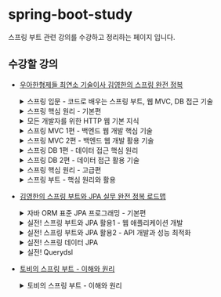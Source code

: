 # spring-boot-study
스프링 부트 관련 강의를 수강하고 정리하는 페이지 입니다.

## 수강할 강의
- [우아한형제들 최연소 기술이사 김영한의 스프링 완전 정복](https://www.inflearn.com/roadmaps/373)
  <details>
    <summary>스프링 입문 - 코드로 배우는 스프링 부트, 웹 MVC, DB 접근 기술</summary>
  
    ## 스프링 입문 - 코드로 배우는 스프링 부트, 웹 MVC, DB 접근 기술
    ### 섹션 0. 강의 소개
    __00-1 강의 소개

    __00-2 강의 자료
  
    ### 섹션 1. 프로젝트 환경설정
    __01-1 프로젝트 생성
    
    __01-2 라이브러리 살펴보기
    
    __01-3 View 환경설정
   
    __01-4 빌드하고 실행하기
        
    ### 섹션 2. 스프링 웹 개발 기초
    __02-1 정적 컨텐츠

    __02-2 MVC와 템플릿 엔진

    __02-3 API
          
    ### 섹션 3. 회원 관리 예제 - 백엔드 개발
    __03-1 비즈니스 요구사항 정리

    __03-2 회원 도메인과 리포지토리 만들기

    __03-3 회원 리포지토리 테스트 케이스 작성

    __03-4 회원 서비스 개발

    __03-5 회원 서비스 테스트
          
    ### 섹션 4. 스프링 빈과 의존관계
    __04-1 컴포넌트 스캔과 자동 의존관계 설정
  
    __04-2 자바 코드로 직접 스프링 빈 등록하기 
    ### 섹션 5. 회원 관리 예제 - 웹 MVC 개발
    __05-1 회원 웹 기능 - 홈 화면 추가
  
    __05-2 회원 웹 기능 - 등록
  
    __05-3 회원 웹 기능 - 조회      
    ### 섹션 6. 스프링 DB 접근 기술
    __06-1 H2 데이터베이스 설치

   __06-2 순수 JDBC

    __06-3 스프링 통합 테스트

    __06-4 스프링 JdbcTemplate

    __06-5 JPA

    __06-6 스프링 데이터 JPA
    ### 섹션 7. AOP
    __07-1 AOP가 필요한 상황

    __07-2 AOP 적용
    ### 섹션 8. 다음으로
  </details>
  <details>
    <summary>스프링 핵심 원리 - 기본편</summary>
    
    ## 스프링 핵심 원리 - 기본편
     
    ### 섹션 0. 강의 소개
    __00-1 강의 소개

    __00-2 강의 자료
      
    ### 섹션 1. 객체 지향 설계와 스프링
    __01-1 객체 지향 설계와 스프링 - PPT 자료 다운로드

    __01-2 이야기 - 자바 진영의 추운 겨울과 스프링의 탄생

    __01-3 스프링이란?

    __01-4 좋은 객체 지향 프로그래밍이란?

    __01-5 좋은 객체 지향 설계의 5가지 원칙(SOLID)

    __01-6 객체 지향 설계와 스프링
    
    ### 섹션 2. 스프링 핵심 원리 이해1 - 예제 만들기
    __02-1 프로젝트 생성

    __02-2 비즈니스 요구사항과 설계

    __02-3 회원 도메인 설계
    
    __02-4 회원 도메인 개발
    
    __02-5 회원 도메인 실행과 테스트
    
    __02-6 주문과 할인 도메인 설계
    
    __02-7 주문과 할인 도메인 개발
    
    __02-8 주문과 할인 도메인 실행과 테스트
    
    ### 섹션 3. 스프링 핵심 원리 이해2 - 객체 지향 원리 적용

    __03-1 새로운 할인 정책 개발
    
    __03-2 새로운 할인 정책 적용과 문제점
    
    __03-3 관심사의 분리
    
    __03-4 AppConfig 리팩터링
    
    __03-5 새로운 구조와 할인 정책 적용
    
    __03-6 전체 흐름 정리
  
    __03-7 좋은 객체 지향 설계의 5가지 원칙의 적용
   
    __03-8 IoC, DI, 그리고 컨테이너
  
    __03-9 스프링으로 전환하기
  
    ### 섹션 4. 스프링 컨테이너와 스프링 빈
    __04-1 스프링 컨테이너 생성
    
    __04-2 컨테이너에 등록된 모든 빈 조회
    
    __04-3 스프링 빈 조회 - 기본
    
    __04-4 스프링 빈 조회 - 동일한 타입이 둘 이상
    
    __04-5 스프링 빈 조회 - 상속 관계
    
    __04-6 BeanFactory와 ApplicationContext
    
    __04-7 다양한 설정 형식 지원 - 자바 코드, XML
    
    __04-8 스프링 빈 설정 메타 정보 - BeanDefinition
    
    ### 섹션 5. 싱글톤 컨테이너

    __05-1 웹 애플리케이션과 싱글톤
    
    __05-2 싱글톤 패턴
    
    __05-3 싱글톤 컨테이너
    
    __05-4 싱글톤 방식의 주의점
    
    __05-5 @Configuration과 싱글톤
    
    __05-6 @Configuration과 바이트코드 조작의 마법
    
    ### 섹션 6. 컴포넌트 스캔
    __06-1 컴포넌트 스캔과 의존관계 자동 주입 시작하기

    __06-2 탐색 위치와 기본 스캔 대상
    
    __06-3 필터
    
    __06-4 중복 등록과 충돌
    ### 섹션 7. 의존관계 자동 주입
    __07-1 다양한 의존관계 주입 방법

    __07-2 옵션 처리

    __07-3 생성자 주입을 선택해라!

    __07-4 롬복과 최신 트랜드

    __07-5 조회 빈이 2개 이상 - 문제

    __07-6 @Autowired 필드 명, @Qualifier, @Primary

    __07-7 애노테이션 직접 만들기

    __07-8 조회한 빈이 모두 필요할 때, List, Map

    __07-9 자동, 수동의 올바른 실무 운영 기준
    
    ### 섹션 8. 빈 생명주기 콜백
    __08-1 빈 생명주기 콜백 시작

    __08-2 인터페이스 InitializingBean, DisposableBean

    __08-3 빈 등록 초기화, 소멸 메서드

    __08-4 애노테이션 @PostConstruct, @PreDestroy
    
    ### 섹션 9. 빈 스코프
    __09-1 빈 스코프란?

    __09-2 프로토타입 스코프

    __09-3 프로토타입 스코프 - 싱글톤 빈과 함께 사용시 문제점

    __09-4 프로토타입 스코프 - 싱글톤 빈과 함께 사용시 Provider로 문제 해결

    __09-5 웹 스코프

    __09-6 request 스코프 예제 만들기

    __09-7 스코프와 Provider

    __09-8 스코프와 프록시
    
    ### 섹션 10. 다음으로
  </details>
  <details>
    <summary>모든 개발자를 위한 HTTP 웹 기본 지식</summary>
    
    ### 섹션 0. 소개
    __00-1 소개영상
  
    __00-1 수업자료

    __00-2 수업자료 - 섹션별로 나누어둔 버전
    
    ### 섹션 1. 인터넷 네트워크
    __01-1 인터넷 통신
  
    __01-2 IP(인터넷 프로토콜)
    
    __01-3 TCP, UDP
    
    __01-4 PORT
    
    __01-5 DNS

    ### 섹션 2. URI와 웹 브라우저 요청 흐름
    __02-1 URI

    __02-2 웹 브라우저 요청 흐름
    ### 섹션 3. HTTP 기본
    __03-1 모든 것이 HTTP

    __03-2 클라이언트 서버 구조

    __03-3 Stateful, Stateless

    __03-4 비 연결성(connectionless)

    __03-5 HTTP 메시지
    ### 섹션 4. HTTP 메서드
    __04-1 HTTP API를 만들어보자

    __04-2 HTTP 메서드 - GET, POST

    __04-3 HTTP 메서드 - PUT, PATCH, DELETE

    __04-4 HTTP 메서드의 속성
    ### 섹션 5. HTTP 메서드 활용
    __05-1 클라이언트에서 서버로 데이터 전송

    __05-2 HTTP API 설계 예시

    ### 섹션 6. HTTP 상태코드
    __06-1 HTTP 상태코드 소개
  
    __06-2 2xx - 성공

    __06-3 3xx - 리다이렉션1

    __06-4 3xx - 리다이렉션2

    __06-5 4xx - 클라이언트 오류, 5xx - 서버 오류

    ### 섹션 7. HTTP 헤더1 - 일반 헤더
    __07-1 HTTP 헤더 개요

    __07-2 표현

    __07-3 콘텐츠 협상

    __07-4 전송 방식

    __07-5 일반 정보

    __07-6 특별한 정보

    __07-7 인증

    __07-8 쿠키

    ### 섹션 8. HTTP 헤더2 - 캐시와 조건부 요청
    __08-1 캐시 기본 동작

    __08-2 검증 헤더와 조건부 요청1

    __08-3 검증 헤더와 조건부 요청2

    __08-4 캐시와 조건부 요청 헤더

    __08-5 프록시 캐시

    __08-6 캐시 무효화

    ### 섹션 9. 다음으로
  </details>
  <details>
    <summary>스프링 MVC 1편 - 백엔드 웹 개발 핵심 기술</summary>
    
    ## 스프링 MVC 1편 - 백엔드 웹 개발 핵심 기술
    ### 섹션 0. 소개
    __00-1 강의 소개

    __00-2 수업 자료

    __00-3 강의 소스 코드

    __00-4 웹 애플리케이션 이해 PPT

    ### 섹션 1. 웹 애플리케이션 이해
    __01-1 웹 서버, 웹 애플리케이션 서버
   
    __01-2 서블릿
    
    __01-3 동시 요청 - 멀티 쓰레드
    
    __01-4 HTML, HTTP API, CSR, SSR
    
    __01-5 자바 백엔드 웹 기술 역사

    ### 섹션 2. 서블릿
    __02-1 프로젝트 생성

    __02-2 Hello 서블릿

    __02-3 HttpServletRequest - 개요

    __02-4 HttpServletRequest - 기본 사용법

    __02-5 HTTP 요청 데이터 - 개요

    __02-6 HTTP 요청 데이터 - GET 쿼리 파라미터

    __02-7 HTTP 요청 데이터 - POST HTML Form

    __02-8 HTTP 요청 데이터 - API 메시지 바디 - 단순 텍스트

    __02-9 HTTP 요청 데이터 - API 메시지 바디 - JSON

    __02-10 HttpServletResponse - 기본 사용법

    __02-11 HTTP 응답 데이터 - 단순 텍스트, HTML

    __02-12 HTTP 응답 데이터 - API JSON

    __02-13 정리

    ### 섹션 3. 서블릿, JSP, MVC 패턴
    __03-1 회원 관리 웹 애플리케이션 요구사항

    __03-2 서블릿으로 회원 관리 웹 애플리케이션 만들기

    __03-3 JSP로 회원 관리 웹 애플리케이션 만들기

    __03-4 MVC 패턴 - 개요

    __03-5 MVC 패턴 - 적용

    __03-6 MVC 패턴 - 한계

    __03-7 정리

    ### 섹션 4. MVC 프레임워크 만들기
    __04-1 프론트 컨트롤러 패턴 소개

    __04-2 프론트 컨트롤러 도입 - v1

    __04-3 View 분리 - v2

    __04-4 Model 추가 - v3

    __04-5 단순하고 실용적인 컨트롤러 - v4

    __04-6 유연한 컨트롤러1 - v5

    __04-7 유연한 컨트롤러2 - v5

    __04-8 정리

    ### 섹션 5. 스프링 MVC - 구조 이해
    __05-1 스프링 MVC 전체 구조

    __05-2 핸들러 매핑과 핸들러 어댑터

    __05-3 뷰 리졸버

    __05-4 스프링 MVC - 시작하기

    __05-5 스프링 MVC - 컨트롤러 통합

    __05-6 스프링 MVC - 실용적인 방식

    __05-7 정리

    ### 섹션 6. 스프링 MVC - 기본 기능
    __06-1 프로젝트 생성

    __06-2 로깅 간단히 알아보기

    __06-3 요청 매핑

    __06-4 요청 매핑 - API 예시

    __06-5 HTTP 요청 - 기본, 헤더 조회

    __06-6 HTTP 요청 파라미터 - 쿼리 파라미터, HTML Form

    __06-7 HTTP 요청 파라미터 - @RequestParam

    __06-8 HTTP 요청 파라미터 - @ModelAttribute

    __06-9 HTTP 요청 메시지 - 단순 텍스트

    __06-10 HTTP 요청 메시지 - JSON

    __06-11 응답 - 정적 리소스, 뷰 템플릿

    __06-12 HTTP 응답 - HTTP API, 메시지 바디에 직접 입력

    __06-13 HTTP 메시지 컨버터

    __06-14 요청 매핑 헨들러 어뎁터 구조

    __06-15 정리
    ### 섹션 7. 스프링 MVC - 웹 페이지 만들기
    __07-1 프로젝트 생성

    __07-2 요구사항 분석

    __07-3 상품 도메인 개발

    __07-4 상품 서비스 HTML

    __07-5 상품 목록 - 타임리프

    __07-6 상품 상세

    __07-7 상품 등록 폼

    __07-8 상품 등록 처리 - @ModelAttribute

    __07-9 상품 수정

    __07-10 PRG Post/Redirect/Get

    __07-11 RedirectAttributes

    __07-12 정리

    ### 섹션 8. 다음으로
  </details>
  <details>
    <summary>스프링 MVC 2편 - 백엔드 웹 개발 활용 기술</summary>
    
    ## 스프링 MVC 2편 - 백엔드 웹 개발 활용 기술
    ### 섹션 0. 소개
    __00-1 강의 소개
  
    __00-2 수업 자료
  
    __00-3 강의 소스 코드
    ### 섹션 1. 타임리프 - 기본 기능
    __01-1 프로젝트 생성

    __01-2 타임리프 소개

    __01-3 텍스트 - text, utext
 
    __01-4 변수 - SpringEL

    __01-5 기본 객체들

    __01-6 유틸리티 객체와 날짜
  
    __01-7 URL 링크
  
    __01-8 리터럴
  
    __01-9 연산

    __01-10 속성 값 설정

    __01-11 반복

    __01-12 조건부 평가

    __01-13 주석

    __01-14 블록

    __01-15 자바스크립트 인라인

    __01-16 템플릿 조각

    __01-17 템플릿 레이아웃1

    __01-18 템플릿 레이아웃2

    __01-19 정리

    ### 섹션 2. 타임리프 - 스프링 통합과 폼
    __02-1 프로젝트 설정

    __02-2 타임리프 스프링 통합

    __02-3 입력 폼 처리

    __02-4 요구사항 추가

    __02-5 체크 박스 - 단일1

    __02-6 체크 박스 - 단일2

    __02-7 체크 박스 - 멀티

    __02-8 라디오 버튼

    __02-9 셀렉트 박스

    __02-10 정리

    ### 섹션 3. 메시지, 국제화
    __03-1 프로젝트 설정

    __03-2 메시지, 국제화 소개

    __03-3 스프링 메시지 소스 설정

    __03-4 스프링 메시지 소스 사용

    __03-5 웹 애플리케이션에 메시지 적용하기

    __03-6 웹 애플리케이션에 국제화 적용하기

    __03-7 정리

    ### 섹션 4. 검증1 - Validation
    __04-1 검증 요구사항

    __04-2 프로젝트 설정 V1

    __04-3 검증 직접 처리 - 소개

    __04-4 검증 직접 처리 - 개발

    __04-5 프로젝트 준비 V2

    __04-6 BindingResult1

    __04-7 BindingResult2

    __04-8 FieldError, ObjectError

    __04-9 오류 코드와 메시지 처리1

    __04-10 오류 코드와 메시지 처리2

    __04-11 오류 코드와 메시지 처리3

    __04-12 오류 코드와 메시지 처리4

    __04-13 오류 코드와 메시지 처리5

    __04-14 오류 코드와 메시지 처리6

    __04-15 Validator 분리1

    __04-16 Validator 분리2

    __04-17 정리

    ### 섹션 5. 검증2 - Bean Validation
    __05-1 검증 요구사항

    __05-2 프로젝트 설정 V1

    __05-3 검증 직접 처리 - 소개

    __05-4 검증 직접 처리 - 개발

    __05-5 프로젝트 준비 V2

    __05-6 BindingResult1

    __05-7 BindingResult2

    __05-8 FieldError, ObjectError

    __05-9 오류 코드와 메시지 처리1

    __05-10 오류 코드와 메시지 처리2

    __05-11 오류 코드와 메시지 처리3

    __05-12 오류 코드와 메시지 처리4

    __05-13 오류 코드와 메시지 처리5

    __05-14 오류 코드와 메시지 처리6

    __05-15 Validator 분리1

    __05-16 Validator 분리2

    __05-17 정리

    ### 섹션 6. 로그인 처리1 - 쿠키, 세션
    __06-1 로그인 요구사항

    __06-2 프로젝트 생성

    __06-3 홈 화면

    __06-4 회원 가입

    __06-5 로그인 기능

    __06-6 로그인 처리하기 - 쿠키 사용

    __06-7 쿠키와 보안 문제

    __06-8 로그인 처리하기 - 세션 동작 방식

    __06-9 로그인 처리하기 - 세션 직접 만들기

    __06-10 로그인 처리하기 - 직접 만든 세션 적용

    __06-11 로그인 처리하기 - 서블릿 HTTP 세션1

    __06-12 로그인 처리하기 - 서블릿 HTTP 세션2

    __06-13 세션 정보와 타임아웃 설정

    __06-14 정리

    ### 섹션 7. 로그인 처리2 - 필터, 인터셉터
    __07-1 서블릿 필터 - 소개

    __07-2 서블릿 필터 - 요청 로그

    __07-3 서블릿 필터 - 인증 체크

    __07-4 스프링 인터셉터 - 소개

    __07-5 스프링 인터셉터 - 요청 로그

    __07-6 스프링 인터셉터 - 인증 체크

    __07-7 ArgumentResolver 활용

    __07-8 정리

    ### 섹션 8. 예외 처리와 오류 페이지
    __08-1 프로젝트 생성

    __08-2 서블릿 예외 처리 - 시작

    __08-3 서블릿 예외 처리 - 오류 화면 제공

    __08-4 서블릿 예외 처리 - 오류 페이지 작동 원리

    __08-5 서블릿 예외 처리 - 필터

    __08-6 서블릿 예외 처리 - 인터셉터

    __08-7 스프링 부트 - 오류 페이지1

    __08-8 스프링 부트 - 오류 페이지2

    __08-9 정리
  
    ### 섹션 9. API 예외 처리
    __09-1 시작

    __09-2 스프링 부트 기본 오류 처리

    __09-3 HandlerExceptionResolver 시작

    __09-4 HandlerExceptionResolver 활용

    __09-5 스프링이 제공하는 ExceptionResolver1

    __09-6 스프링이 제공하는 ExceptionResolver2

    __09-7 @ExceptionHandler

    __09-8 @ControllerAdvice

    __09-9 정리

    ### 섹션 10. 스프링 타입 컨버터
    __10-1 프로젝트 생성

    __10-2 스프링 타입 컨버터 소개

    __10-3 타입 컨버터 - Converter

    __10-4 컨버전 서비스 - ConversionService

    __10-5 스프링에 Converter 적용하기

    __10-6 뷰 템플릿에 컨버터 적용하기

    __10-7 포맷터 - Formatter

    __10-8 포맷터를 지원하는 컨버전 서비스

    __10-9 포맷터 적용하기

    __10-10 스프링이 제공하는 기본 포맷터

    __10-11 정리

    ### 섹션 11. 파일 업로드
    __11-1 파일 업로드 소개

    __11-2 프로젝트 생성

    __11-3 서블릿과 파일 업로드1

    __11-4 서블릿과 파일 업로드2

    __11-5 스프링과 파일 업로드

    __11-6 예제로 구현하는 파일 업로드, 다운로드

    __11-7 정리

    ### 섹션 12. 다음으로
    
  </details>

  <details>
    <summary>스프링 DB 1편 - 데이터 접근 핵심 원리</summary>
    
    ## 스프링 DB 1편 - 데이터 접근 핵심 원리
  
    ### 섹션 0. 강의 소개
    __00-1 강의 소개

    __00-2 수업 자료

    __00-3 강의 소스 코드

    ### 섹션 1. JDBC 이해
    __01-1 프로젝트 생성
    
    __01-2 H2 데이터베이스 설정
    
    __01-3 JDBC 이해
    
    __01-4 JDBC와 최신 데이터 접근 기술
    
    __01-5 데이터베이스 연결
    
    __01-6 JDBC 개발 - 등록
    
    __01-7 JDBC 개발 - 조회
    
    __01-8 JDBC 개발 - 수정, 삭제
    
    __01-9 정리

    ### 섹션 2. 커넥션풀과 데이터소스 이해
    __02-1 커넥션 풀 이해

    __02-2 DataSource 이해
  
    __02-3 DataSource 예제1 - DriverManager

    __02-4 DataSource 예제2 - 커넥션 풀

    __02-5 DataSource 적용

    __02-6 정리

    ### 섹션 3. 트랜잭션 이해
    __03-1 트랜잭션 - 개념 이해
  
    __03-2 데이터베이스 연결 구조와 DB 세션

    __03-3 트랜잭션 - DB 예제1 - 개념 이해

    __03-4 트랜잭션 - DB 예제2 - 자동 커밋, 수동 커밋

    __03-5 트랜잭션 - DB 예제3 - 트랜잭션 실습

    __03-6 트랜잭션 - DB 예제4 - 계좌이체

    __03-7 DB 락 - 개념 이해

    __03-8 DB 락 - 변경

    __03-9 DB 락 - 조회

    __03-10 트랜잭션 - 적용1

    __03-11 트랜잭션 - 적용2

    __03-12 정리

    ### 섹션 4. 스프링과 문제 해결 - 트랜잭션
    __04-1 문제점들

    __04-2 트랜잭션 추상화

    __04-3 트랜잭션 동기화

    __04-4 트랜잭션 문제 해결 - 트랜잭션 매니저1

    __04-5 트랜잭션 문제 해결 - 트랜잭션 매니저2

    __04-6 트랜잭션 문제 해결 - 트랜잭션 템플릿

    __04-7 트랜잭션 문제 해결 - 트랜잭션 AOP 이해

    __04-8 트랜잭션 문제 해결 - 트랜잭션 AOP 적용

    __04-9 트랜잭션 문제 해결 - 트랜잭션 AOP 정리

    __04-10 스프링 부트의 자동 리소스 등록

    __04-11 정리

    ### 섹션 5. 자바 예외 이해
    __05-1 예외 계층

    __05-2 예외 기본 규칙

    __05-3 체크 예외 기본 이해

    __05-4 언체크 예외 기본 이해

    __05-5 체크 예외 활용

    __05-6 언체크 예외 활용

    __05-7 예외 포함과 스택 트레이스

    __05-8 정리

    ### 섹션 6. 스프링과 문제 해결 - 예외 처리, 반복
    __06-1 체크 예외와 인터페이스

    __06-2 런타임 예외 적용

    __06-3 데이터 접근 예외 직접 만들기

    __06-4 스프링 예외 추상화 이해

    __06-5 스프링 예외 추상화 적용

    __06-6 JDBC 반복 문제 해결 - JdbcTemplate

    __06-7 정리

    ### 섹션 7. 다음으로
  
  </details>
  
  <details>
    <summary>스프링 DB 2편 - 데이터 접근 활용 기술</summary>
    ## 스프링 DB 2편 - 데이터 접근 활용 기술
  
    ### 섹션 0. 강의 소개
    __00-1 강의 소개
  
    __00-2 수업 자료
  
    __00-3 강의 소스 코드
  
    __00-4 PPT 자료
    
    ### 섹션 1. 데이터 접근 기술 - 시작
    __01-1 데이터 접근 기술 진행 방식 소개
    
    __01-2 프로젝트 설정과 메모리 저장소
    
    __01-3 프로젝트 구조 설명1 - 기본
    
    __01-4 프로젝트 구조 설명2 - 설정
    
    __01-5 프로젝트 구조 설명3 - 테스트
    
    __01-6 데이터베이스 테이블 생성
    
    __01-7 정리
    
    ### 섹션 2. 데이터 접근 기술 - 스프링 JdbcTemplate
    __02-1 JdbcTemplate 소개와 설정
    
    __02-2 JdbcTemplate 적용1 - 기본
    
    __02-3 JdbcTemplate 적용2 - 동적 쿼리 문제
    
    __02-4 JdbcTemplate 적용3 - 구성과 실행
    
    __02-5 JdbcTemplate - 이름 지정 파라미터 1
    
    __02-6 JdbcTemplate - 이름 지정 파라미터 2
    
    __02-7 JdbcTemplate - 이름 지정 파라미터 3
    
    __02-8 JdbcTemplate - SimpleJdbcInsert
    
    __02-9 JdbcTemplate 기능 정리
    
    __02-10 정리
    
    ### 섹션 3. 데이터 접근 기술 - 테스트
    __03-1 테스트 - 데이터베이스 연동
    
    __03-2 테스트 - 데이터베이스 분리
    
    __03-3 테스트 - 데이터 롤백
    
    __03-4 테스트 - @Transactional
    
    __03-5 테스트 - 임베디드 모드 DB
    
    __03-6 테스트 - 스프링 부트와 임베디드 모드
    
    __03-7 정리
    
    ### 섹션 4. 데이터 접근 기술 - MyBatis
    __04-1 MyBatis 소개
    
    __04-2 MyBatis 설정
    
    __04-3 MyBatis 적용1 - 기본
    
    __04-4 MyBatis 적용2 - 설정과 실행
    
    __04-5 MyBatis 적용3 - 분석
    
    __04-6 MyBatis 기능 정리1 - 동적 쿼리
    
    __04-7 MyBatis 기능 정리2 - 기타 기능
    
    __04-8 정리
    
    ### 섹션 5. 데이터 접근 기술 - JPA
    __05-1 JPA 시작
    
    __05-2 ORM 개념1 - SQL 중심적인 개발의 문제점
    
    __05-3 ORM 개념2 - JPA 소개
    
    __05-4 JPA 설정
    
    __05-5 JPA 적용1 - 개발
    
    __05-6 JPA 적용2 - 리포지토리 분석
    
    __05-7 JPA 적용3 - 예외 변환
    
    __05-8 정리
    
    ### 섹션 6. 데이터 접근 기술 - 스프링 데이터 JPA
    __06-1 스프링 데이터 JPA 소개1 - 등장 이유
    
    __06-2 스프링 데이터 JPA 소개2 - 기능
    
    __06-3 스프링 데이터 JPA 주요 기능
    
    __06-4 스프링 데이터 JPA 적용1
    
    __06-5 스프링 데이터 JPA 적용2
    
    __06-6 정리
    
    ### 섹션 7. 데이터 접근 기술 - Querydsl
    __07-1 Querydsl 소개1 - 기존 방식의 문제점
    
    __07-2 Querydsl 소개2 - 해결
    
    __07-3 Querydsl 설정
    
    __07-4 Querydsl 적용
    
    __07-5 정리
    
    ### 섹션 8. 데이터 접근 기술 - 활용 방안
    __08-1 스프링 데이터 JPA 예제와 트레이드 오프
    
    __08-2 실용적인 구조
    
    __08-3 다양한 데이터 접근 기술 조합
    
    __08-4 정리
    
    ### 섹션 9. 스프링 트랜잭션 이해
    __09-1 스프링 트랜잭션 소개
    
    __09-2 프로젝트 생성
    
    __09-3 트랜잭션 적용 확인
    
    __09-4 트랜잭션 적용 위치
    
    __09-5 트랜잭션 AOP 주의 사항 - 프록시 내부 호출1
    
    __09-6 트랜잭션 AOP 주의 사항 - 프록시 내부 호출2
    
    __09-7 트랜잭션 AOP 주의 사항 - 초기화 시점
    
    __09-8 트랜잭션 옵션 소개
    
    __09-9 예외와 트랜잭션 커밋, 롤백 - 기본
    
    __09-10 예외와 트랜잭션 커밋, 롤백 - 활용
    
    __09-11 정리
    
    ### 섹션 10. 스프링 트랜잭션 전파1 - 기본
    __10-1 스프링 트랜잭션 전파1 - 커밋, 롤백
    
    __10-2 스프링 트랜잭션 전파2 - 트랜잭션 두 번 사용
    
    __10-3 스프링 트랜잭션 전파3 - 전파 기본
    
    __10-4 스프링 트랜잭션 전파4 - 전파 예제
    
    __10-5 스프링 트랜잭션 전파5 - 외부 롤백
    
    __10-6 스프링 트랜잭션 전파6 - 내부 롤백
    
    __10-7 스프링 트랜잭션 전파7 - REQUIRES_NEW
    
    __10-8 스프링 트랜잭션 전파8 - 다양한 전파 옵션
    
    __10-9 정리
        
    ### 섹션 11. 스프링 트랜잭션 전파2 - 활용
    __11-1 트랜잭션 전파 활용1 - 예제 프로젝트 시작
    
    __11-2 트랜잭션 전파 활용2 - 커밋, 롤백
    
    __11-3 트랜잭션 전파 활용3 - 단일 트랜잭션
    
    __11-4 트랜잭션 전파 활용4 - 전파 커밋
    
    __11-5 트랜잭션 전파 활용5 - 전파 롤백
    
    __11-6 트랜잭션 전파 활용6 - 복구 REQUIRED
    
    __11-7 트랜잭션 전파 활용7 - 복구 REQUIRES_NEW
    
    __11-8 정리
    
    ### 섹션 12. 다음으로
  </details>
  <details>
    <summary>스프링 핵심 원리 - 고급편</summary>
    
    ## 스프링 핵심 원리 - 고급편
    ### 섹션 1. 예제 만들기
    __01-1 프로젝트 생성
    
    __01-2 예제 프로젝트 만들기 - V0
    
    __01-3 로그 추적기 - 요구사항 분석
    
    __01-4 로그 추적기 V1 - 프로토타입 개발
    
    __01-5 로그 추적기 V1 - 적용
    
    __01-6 로그 추적기 V2 - 파라미터로 동기화 개발
    
    ___01-7 로그 추적기 V2 - 적용
    
    __01-8 정리
    
    ### 섹션 2. 쓰레드 로컬 - ThreadLocal
    __02-1 필드 동기화 - 개발
    
    __02-2 필드 동기화 - 적용
    
    __02-3 필드 동기화 - 동시성 문제
    
    __02-4 동시성 문제 - 예제 코드
    
    __02-5 ThreadLocal - 소개
    
    __02-6 ThreadLocal - 예제 코드
    
    __02-7 쓰레드 로컬 동기화 - 개발
    
    __02-8 쓰레드 로컬 동기화 - 적용
    
    __02-9 쓰레드 로컬 - 주의사항
    
    __02-10 정리
        
    ### 섹션 3. 템플릿 메서드 패턴과 콜백 패턴
    __03-1 템플릿 메서드 패턴 - 시작
    
    __03-2 템플릿 메서드 패턴 - 예제1
    
    __03-3 템플릿 메서드 패턴 - 예제2
    
    __03-4 템플릿 메서드 패턴 - 예제3
    
    __03-5 템플릿 메서드 패턴 - 적용1
    
    __03-6 템플릿 메서드 패턴 - 적용2
    
    __03-7 템플릿 메서드 패턴 - 정의
    
    __03-8 전략 패턴 - 시작
    
    __03-9 전략 패턴 - 예제1
    
    __03-10 전략 패턴 - 예제2
    
    __03-11 전략 패턴 - 예제3
    
    __03-12 템플릿 콜백 패턴 - 시작
    
    __03-13 템플릿 콜백 패턴 - 예제
    
    __03-14 템플릿 콜백 패턴 - 적용
    
    __03-15 정리
    
    ### 섹션 4. 프록시 패턴과 데코레이터 패턴
    __04-1 프로젝트 생성
    
    __04-2 예제 프로젝트 만들기 v1
    
    __04-3 예제 프로젝트 만들기 v2
    
    __04-4 예제 프로젝트 만들기 v3
    
    __04-5 요구사항 추가
    
    __04-6 프록시, 프록시 패턴, 데코레이터 패턴 - 소개
    
    __04-7 프록시 패턴 - 예제 코드1
    
    __04-8 프록시 패턴 - 예제 코드2
    
    __04-9 데코레이터 패턴 - 예제 코드1
    
    __04-10 데코레이터 패턴 - 예제 코드2
    
    __04-11 데코레이터 패턴 - 예제 코드3
    
    __04-12 프록시 패턴과 데코레이터 패턴 정리
    
    __04-13 인터페이스 기반 프록시 - 적용
    
    __04-14 구체 클래스 기반 프록시 - 예제1
    
    __04-15 구체 클래스 기반 프록시 - 예제2
    
    __04-16 구체 클래스 기반 프록시 - 적용
    
    __04-17 인터페이스 기반 프록시와 클래스 기반 프록시
    
    __04-18 정리
    
    ### 섹션 5. 동적 프록시 기술
    __05-1 리플렉션
    
    __05-2 JDK 동적 프록시 - 소개
    
    __05-3 JDK 동적 프록시 - 예제 코드
    
    __05-4 JDK 동적 프록시 - 적용1
    
    __05-5 JDK 동적 프록시 - 적용2
    
    __05-6 CGLIB - 소개
    
    __05-7 CGLIB - 예제 코드
    
    __05-8 정리
    
    ### 섹션 6. 스프링이 지원하는 프록시
    __06-1 프록시 팩토리 - 소개
    
    __06-2 프록시 팩토리 - 예제 코드1
    
    __06-3 프록시 팩토리 - 예제 코드2
    
    __06-4 포인트컷, 어드바이스, 어드바이저 - 소개
    
    __06-5 예제 코드1 - 어드바이저
    
    __06-6 예제 코드2 - 직접 만든 포인트컷
    
    __06-7 예제 코드3 - 스프링이 제공하는 포인트컷
    
    __06-8 예제 코드4 - 여러 어드바이저 함께 적용
    
    __06-9 프록시 팩토리 - 적용1
    
    __06-10 프록시 팩토리 - 적용2
    
    __06-11 정리
    
    ### 섹션 7. 빈 후처리기
    __07-1 빈 후처리기 - 소개
    
    __07-2 빈 후처리기 - 예제 코드1
    
    __07-3 빈 후처리기 - 예제 코드2
    
    __07-4 빈 후처리기 - 적용
    
    __07-5 빈 후처리기 - 정리
    
    __07-6 스프링이 제공하는 빈 후처리기1
    
    __07-7 스프링이 제공하는 빈 후처리기2
    
    __07-8 하나의 프록시, 여러 Advisor 적용
    
    __07-9 정리
    
    ### 섹션 8. @Aspect AOP
    __08-1 @Aspect 프록시 - 적용
    
    __08-2 @Aspect 프록시 - 설명
    
    __08-3 정리
    
    ### 섹션 9. 스프링 AOP 개념
    __09-1 AOP 소개 - 핵심 기능과 부가 기능
    
    __09-2 AOP 소개 - 애스펙트
    
    __09-3 AOP 적용 방식
    
    __09-4 AOP 용어 정리
    
    __09-5 정리
  
    ### 섹션 10. 스프링 AOP 구현
    __10-1 프로젝트 생성
    
    __10-2 예제 프로젝트 만들기
    
    __10-3 스프링 AOP 구현1 - 시작
    
    __10-4 스프링 AOP 구현2 - 포인트컷 분리
    
    __10-5 스프링 AOP 구현3 - 어드바이스 추가
    
    __10-6 스프링 AOP 구현4 - 포인트컷 참조
    
    __10-7 스프링 AOP 구현5 - 어드바이스 순서
    
    __10-8 스프링 AOP 구현6 - 어드바이스 종류
    
    __10-9 정리
    
    ### 섹션 11. 스프링 AOP - 포인트컷
    __11-1 포인트컷 지시자
    
    __11-2 예제 만들기
    
    __11-3 execution - 1
    
    __11-4 execution - 2
    
    __11-5 within
    
    __11-6 args
    
    __11-7 @target, @within
    
    __11-8 @annotation, @args
    
    __11-9 bean
    
    __11-10 매개변수 전달
    
    __11-11 this, target
    
    __11-12 정리
        
    ### 섹션 12. 스프링 AOP - 실전 예제
    __12-1 예제 만들기
    
    __12-2 로그 출력 AOP
    
    __12-2 재시도 AOP
    
    __12-3 정리
    
    ### 섹션 13. 스프링 AOP - 실무 주의사항
    __13-1 프록시와 내부 호출 - 문제
    
    __13-2 프록시와 내부 호출 - 대안1 자기 자신 주입
    
    __13-3 프록시와 내부 호출 - 대안2 지연 조회
    
    __13-4 프록시와 내부 호출 - 대안3 구조 변경
    
    __13-5 프록시 기술과 한계 - 타입 캐스팅
    
    __13-6 프록시 기술과 한계 - 의존관계 주입
    
    __13-7 프록시 기술과 한계 - CGLIB
    
    __13-8 프록시 기술과 한계 - 스프링의 해결책
    
    __13-9 정리

  ### 섹션 14. 다음으로
  </details>
  
  <details>
    <summary>스프링 부트 - 핵심 원리와 활용</summary>
    
  ## 스프링 부트 - 핵심 원리와 활용

  ### 섹션 0. 오리엔테이션
    __01-1 강의 소개
    
    __01-2 수업 자료
    
    __01-3 강의 소스 코드
    
    __01-4 스프링 부트 소개 PPT 자료

  ### 섹션 1. 스프링 부트 소개
  __01-1 스프링 프레임워크의 등장
  
  __01-2 스프링 부트의 등장
  
  ### 섹션 2. 웹 서버와 서블릿 컨테이너
    __02-2 웹 서버와 스프링 부트 소개
    
    __02-3 톰캣 설치
    
    __02-4 프로젝트 설정
    
    __02-5 WAR 빌드와 배포
    
    __02-6 톰캣 설정 - 인텔리J 유료 버전
    
    __02-7 톰캣 설정 - 인텔리J 무료 버전
    
    __02-8 서블릿 컨테이너 초기화1
    
    __02-9 서블릿 컨테이너 초기화2
    
    __02-10 스프링 컨테이너 등록
    
    __02-11 스프링 MVC 서블릿 컨테이너 초기화 지원
    
    __02-12 정리
  
  ### 섹션 3. 스프링 부트와 내장 톰캣
    __03-1 WAR 배포 방식의 단점
    
    __03-2 내장 톰캣1 - 설정
    
    __03-3 내장 톰캣2 - 서블릿
    
    __03-4 내장 톰캣3 - 스프링
    
    __03-5 내장 톰캣4 - 빌드와 배포1
    
    __03-6 내장 톰캣5 - 빌드와 배포2
    
    __03-7 편리한 부트 클래스 만들기
    
    __03-8 스프링 부트와 웹 서버 - 프로젝트 생성
    
    __03-9 스프링 부트와 웹 서버 - 실행 과정
    
    __03-10 스프링 부트와 웹 서버 - 빌드와 배포
    
    __03-11 스프링 부트 실행 가능 Jar
    
    __03-12 정리
  
  ### 섹션 4. 스프링 부트 스타터와 라이브러리 관리
    __04-1 라이브러리 직접 관리
    
    __04-2 스프링 부트 라이브러리 버전 관리
    
    __04-3 스프링 부트 스타터
    
    __04-4 정리
  
  ### 섹션 5. 자동 구성(Auto Configuration)
    __05-1 프로젝트 설정
    
    __05-2 예제 만들기
    
    __05-3 자동 구성 확인
    
    __05-4 스프링 부트의 자동 구성
    
    __05-5 자동 구성 직접 만들기 - 기반 예제
    
    __05-6 @Conditional
    
    __05-7 @Conditional - 다양한 기능
    
    __05-8 순수 라이브러리 만들기
    
    __05-9 순수 라이브러리 사용하기1
    
    __05-10 순수 라이브러리 사용하기2
    
    __05-11 자동 구성 라이브러리 만들기
    
    __05-12 자동 구성 라이브러리 사용하기1
    
    __05-13 자동 구성 라이브러리 사용하기2
    
    __05-14 자동 구성 이해1 - 스프링 부트의 동작
    
    __05-15 자동 구성 이해2 - ImportSelector
    
    __05-16 정리
  
  ### 섹션 6. 외부설정과 프로필1
    __06-1 프로젝트 설정
    
    __06-2 외부 설정이란?
    
    __06-3 외부 설정 - OS 환경 변수
    
    __06-4 외부 설정 - 자바 시스템 속성
    
    __06-5 외부 설정 - 커맨드 라인 인수
    
    __06-6 외부 설정 - 커맨드 라인 옵션 인수
    
    __06-7 외부 설정 - 커맨드 라인 옵션 인수와 스프링 부트
    
    __06-8 외부 설정 - 스프링 통합
    
    __06-9 설정 데이터1 - 외부 파일
    
    __06-10 설정 데이터2 - 내부 파일 분리
    
    __06-11 설정 데이터3 - 내부 파일 합체
    
    __06-12 우선순위 - 설정 데이터
    
    __06-13 우선순위 - 전체
    
    __06-14 정리
  
  ### 섹션 7. 외부설정과 프로필2
    __07-1 프로젝트 설정
    
    __07-2 외부 설정 사용 - Environment
    
    __07-3 외부설정 사용 - @Value
    
    __07-4 외부설정 사용 - @ConfigurationProperties 시작
    
    __07-5 외부설정 사용 - @ConfigurationProperties 생성자
    
    __07-6 외부설정 사용 - @ConfigurationProperties 검증
    
    __07-7 YAML
    
    __07-8 @Profile
    
    __07-9 정리
  
  ### 섹션 8. 액츄에이터
    __08-1 프로덕션 준비 기능이란?
    
    __08-2 프로젝트 설정
    
    __08-3 액츄에이터 시작
    
    __08-4 엔드포인트 설정
    
    __08-5 다양한 엔드포인트
    
    __08-6 헬스 정보
    
    __08-7 애플리케이션 정보
    
    __08-8 로거
    
    __08-9 HTTP 요청 응답 기록
    
    __08-10 액츄에이터와 보안
    
    __08-11 정리
  
  ### 섹션 9. 마이크로미터, 프로메테우스, 그라파나
    __09-1 마이크로미터 소개
    
    __09-2 메트릭 확인하기
    
    __09-3 다양한 메트릭
    
    __09-4 프로메테우스와 그라파나 소개
    
    __09-5 프로메테우스 - 설치
    
    __09-6 프로메테우스 - 애플리케이션 설정
    
    __09-7 프로메테우스 - 수집 설정
    
    __09-8 프로메테우스 - 기본 기능
    
    __09-9 프로메테우스 - 게이지와 카운터
    
    __09-10  그라파나 - 설치
    
    __09-11 그라파나 - 연동
    
    __09-12 그라파나 - 대시보드 만들기
    
    __09-13 그라파나 - 공유 대시보드 활용
    
    __09-14 그라파나 - 메트릭을 통한 문제 확인

    __09-15 정리
  
  ### 섹션 10. 모니터링 메트릭 활용
    __10-1 메트릭 등록 - 예제 만들기
    
    __10-2 메트릭 등록1 - 카운터
    
    __10-3 메트릭 등록2 - @Counted
    
    __10-4 메트릭 등록3 - Timer
    
    __10-5 메트릭 등록4 - @Timed
    
    __10-6 메트릭 등록5 - 게이지
    
    __10-7 정리
    
    __10-8 실무 모니터링 환경 구성 팁
  
  #### 섹션 11. 다음으로
    
  </details>
  
- [김영한의 스프링 부트와 JPA 실무 완전 정복 로드맵](https://www.inflearn.com/roadmaps/149)

  <details>
    <summary>자바 ORM 표준 JPA 프로그래밍 - 기본편</summary>

    ## 자바 ORM 표준 JPA 프로그래밍 - 기본편
    ### 섹션 0. 강좌 소개
    __00-1 강좌 소개
    
    __00-2 수업 자료
    
    ### 섹션 1. JPA 소개
    __01-1 SQL 중심적인 개발의 문제점
    
    __01-2 JPA 소개
    
    ### 섹션 2. JPA 시작하기
    __02-1 Hello JPA - 프로젝트 생성
    
    __02-2 Hello JPA - 애플리케이션 개발
    
    ### 섹션 3. 영속성 관리 - 내부 동작 방식
    __03-1 영속성 컨텍스트 1
    
    __03-2 영속성 컨텍스트 2
    
    __03-3 플러시
    
    __03-4 준영속 상태
    
    __03-5 정리
    
    ### 섹션 4. 엔티티 매핑
    __04-1 객체와 테이블 매핑
    
    __04-2 데이터베이스 스키마 자동 생성
    
    __04-3 필드와 컬럼 매핑
    
    __04-4 기본 키 매핑
    
    __04-5 실전 예제 1 - 요구사항 분석과 기본 매핑
    
    ### 섹션 5. 연관관계 매핑 기초
    __05-1 단방향 연관관계
    
    __05-2 양방향 연관관계와 연관관계의 주인 1- 기본
    
    __05-3 양방향 연관관계와 연관관계의 주인 2 - 주의점, 정리
    
    __05-4 실전 예제 2 - 연관관계 매핑 시작
        
    ### 섹션 6. 다양한 연관관계 매핑
    __06-1 다대일 [N:1]
    
    __06-2 일대다 [1:N]
    
    __06-3 일대일 [1:1]
    
    __06-4 다대다 [N:M]
    
    __06-5 실전 예제 3 - 다양한 연관관계 매핑
    
    ### 섹션 7. 고급 매핑
    __07-1 상속관계 매핑
    
    __07-2 Mapped Superclass - 매핑 정보 상속
    
    __07-3 실전 예제 4 - 상속관계 매핑
    
    ### 섹션 8. 프록시와 연관관계 관리
    __08-1 프록시
    
    __08-2 즉시 로딩과 지연 로딩
    
    __08-3 영속성 전이(CASCADE)와 고아 객체
    
    __08-4 실전 예제 5 - 연관관계 관리
    
    ### 섹션 9. 값 타입
    __09-1 기본값 타입
    
    __09-2 임베디드 타입
    
    __09-3 값 타입과 불변 객체
    
    __09-4 값 타입의 비교
    
    __09-5 값 타입 컬렉션
    
    __09-6 실전 예제 6 - 값 타입 매핑
    
    ### 섹션 10. 객체지향 쿼리 언어1 - 기본 문법
    __10-1 소개
    
    __10-2 기본 문법과 쿼리 API
    
    __10-3 프로젝션(SELECT)
    
    __10-4 페이징
    
    __10-5 조인
    
    __10-6 서브 쿼리
    
    __10-7 JPQL 타입 표현과 기타식
    
    __10-8 조건식(CASE 등등)
    
    __10-9 JPQL 함수
    
    ### 섹션 11. 객체지향 쿼리 언어2 - 중급 문법
    __11-1 경로 표현식
    
    __11-2 페치 조인 1 - 기본
    
    __11-3 페치 조인 2 - 한계
    
    __11-4 다형성 쿼리
    
    __11-5 엔티티 직접 사용
    
    __11-6 Named 쿼리
    
    __11-7 벌크 연산

  </details>

  <details>
    <summary>실전! 스프링 부트와 JPA 활용1 - 웹 애플리케이션 개발</summary>

    ## 실전! 스프링 부트와 JPA 활용1 - 웹 애플리케이션 개발
    
    ### 섹션 0. 강좌 소개
    __00-1 강좌 소개
    
    __00-2 수업 자료
    
    __00-3 강의 소스 코드
  
    ### 섹션 1. 프로젝트 환경설정
    __01-1 프로젝트 생성
    
    __01-2 라이브러리 살펴보기
    
    __01-3 View 환경 설정
    
    __01-4 H2 데이터베이스 설치
    
    __01-5 JPA와 DB 설정, 동작확인
    
    ### 섹션 2. 도메인 분석 설계
    __02-1 요구사항 분석
    
    __02-2 도메인 모델과 테이블 설계
    
    __02-3 엔티티 클래스 개발1
    
    __02-4 엔티티 클래스 개발2
    
    __02-5 엔티티 설계시 주의점
    
    ### 섹션 3. 애플리케이션 구현 준비
    __03-1 구현 요구사항
    
    __03-2 애플리케이션 아키텍처
    
    ### 섹션 4. 회원 도메인 개발
    __04-1 회원 리포지토리 개발
    
    __04-2 회원 서비스 개발
    
    __04-3 회원 기능 테스트
    
    ### 섹션 5. 상품 도메인 개발
    __05-1 상품 엔티티 개발(비즈니스 로직 추가)
    
    __05-2 상품 리포지토리 개발
    
    __05-3 상품 서비스 개발
    
    ### 섹션 6. 주문 도메인 개발
    __06-1 주문, 주문상품 엔티티 개발
    
    __06-2 주문 리포지토리 개발
    
    __06-3 주문 서비스 개발
    
    __06-4 주문 기능 테스트
    
    __06-5 주문 검색 기능 개발
    
    ### 섹션 7. 웹 계층 개발
    __07-1 홈 화면과 레이아웃
    
    __07-2 회원 등록
    
    __07-3 회원 목록 조회
    
    __07-4 상품 등록
    
    __07-5 상품 목록
    
    __07-6 상품 수정
    
    __07-7 변경 감지와 병합(merge)
    
    __07-8 상품 주문
    
    __07-9 주문 목록 검색, 취소
    
    __07-10 다음으로
  </details>
  <details>
    <summary>실전! 스프링 부트와 JPA 활용2 - API 개발과 성능 최적화</summary>
    
    ## 실전! 스프링 부트와 JPA 활용2 - API 개발과 성능 최적화
    ### 섹션 0. 강좌 소개
    __00-1 강좌 소개
    
    __00-2 수업 자료
    
    __00-3 강의 소스 코드
    
    __00-4 2편 추가 자료
    
    ### 섹션 1. API 개발 기본
    __01-1 회원 등록 API
    
    __01-2 회원 수정 API
    
    __01-3 회원 조회 API
  
    ### 섹션 2. API 개발 고급 - 준비
    __01-1 API 개발 고급 소개
    
    __01-2 조회용 샘플 데이터 입력
    
    ### 섹션 3. API 개발 고급 - 지연 로딩과 조회 성능 최적화
    __02-1 간단한 주문 조회 V1: 엔티티를 직접 노출
    
    __02-2 간단한 주문 조회 V2: 엔티티를 DTO로 변환
    
    __02-3 간단한 주문 조회 V3: 엔티티를 DTO로 변환 - 페치 조인 최적화
    
    __02-4 간단한 주문 조회 V4: JPA에서 DTO로 바로 조회
        
    ### 섹션 4. API 개발 고급 - 컬렉션 조회 최적화
    __03-1 주문 조회 V1: 엔티티 직접 노출
    
    __03-2 주문 조회 V2: 엔티티를 DTO로 변환
    
    __03-3 주문 조회 V3: 엔티티를 DTO로 변환 - 페치 조인 최적화
    
    __03-4 주문 조회 V3.1: 엔티티를 DTO로 변환 - 페이징과 한계 돌파
    
    __03-5 주문 조회 V4: JPA에서 DTO 직접 조회
    
    __03-6 주문 조회 V5: JPA에서 DTO 직접 조회 - 컬렉션 조회 최적화
    
    __03-7 주문 조회 V6: JPA에서 DTO로 직접 조회, 플랫 데이터 최적화
    
    __03-8 API 개발 고급 정리
    
    ### 섹션 5. API 개발 고급 - 실무 필수 최적화
    __04-1 OSIV와 성능 최적화
        
    ### 섹션 6. 다음으로
  </details>

  <details>
    <summary>실전! 스프링 데이터 JPA</summary>
    
    ## 실전! 스프링 데이터 JPA
    ### 섹션 0. 스프링 데이터 JPA 소개
    __00-1 소개
    
    __00-2 강의 자료
    
    ### 섹션 1. 프로젝트 환경설정
    __01-1 프로젝트 생성
    
    __01-2 라이브러리 살펴보기
    
    __01-3 H2 데이터베이스 설치
    
    __01-4 스프링 데이터 JPA와 DB 설정, 동작확인
    
    ### 섹션 2. 예제 도메인 모델
    __02-1 예제 도메인 모델과 동작확인
    
    ### 섹션 3. 공통 인터페이스 기능
    __03-1 순수 JPA 기반 리포지토리 만들기
    
    __03-2 공통 인터페이스 설정
    
    __03-3 공통 인터페이스 적용
    
    __03-4 공통 인터페이스 분석
    
    ### 섹션 4. 쿼리 메소드 기능
    __04-1 메소드 이름으로 쿼리 생성
    
    __04-2 JPA NamedQuery
    
    __04-3 @Query, 리포지토리 메소드에 쿼리 정의하기
    
    __04-4 @Query, 값, DTO 조회하기
    
    __04-5 파라미터 바인딩
    
    __04-6 반환 타입
    
    __04-7 순수 JPA 페이징과 정렬
    
    __04-8 스프링 데이터 JPA 페이징과 정렬
    
    __04-9 벌크성 수정 쿼리
    
    __04-10 @EntityGraph
    
    __04-11 JPA Hint & Lock
        
    ### 섹션 5. 확장 기능
    __05-1 사용자 정의 리포지토리 구현
    
    __05-2 Auditing
    
    __05-3 Web 확장 - 도메인 클래스 컨버터
    
    __05-4 Web 확장 - 페이징과 정렬
    
    ### 섹션 6. 스프링 데이터 JPA 분석
    __06-1 스프링 데이터 JPA 구현체 분석
    
    __06-2 새로운 엔티티를 구별하는 방법
    
    ### 섹션 7. 나머지 기능들
    __07-1 Specifications (명세)
    
    __07-2 Query By Example
    
    __07-3 Projections
    
    __07-4 네이티브 쿼리
  </details>

  <details>
    <summary>실전! Querydsl</summary>
    
    ## 실전! Querydsl
    ### 섹션 0. Querydsl 소개
    __00-1 소개
        
    __00-2 강의 자료
        
    ### 섹션 1. 프로젝트 환경설정
    __01-1 프로젝트 생성
        
    __01-2 Querydsl 설정과 검증
        
    __01-3 라이브러리 살펴보기
        
    __01-4 H2 데이터베이스 설치
        
    __01-5 스프링 부트 설정 - JPA, DB
    
    ### 섹션 2. 예제 도메인 모델
    __02-1 예제 도메인 모델과 동작확인
    
    ### 섹션 3. 기본 문법
    __03-1 시작 - JPQL vs Querydsl
      
    __03-2 기본 Q-Type 활용
      
    __03-3 검색 조건 쿼리
      
    __03-4 결과 조회
      
    __03-5 정렬
      
    __03-6 페이징
      
    __03-7 집합
      
    __03-8 조인 - 기본 조인
      
    __03-9 조인 - on절
      
    __03-10 조인 - 페치 조인
      
    __03-11 서브 쿼리
      
    __03-12 Case 문
      
    __03-13 상수, 문자 더하기
    
    ### 섹션 4. 중급 문법
    __04-1 프로젝션과 결과 반환 - 기본
        
    __04-2 프로젝션과 결과 반환 - DTO 조회
        
    __04-3 프로젝션과 결과 반환 - @QueryProjection
        
    __04-4 동적 쿼리 - BooleanBuilder 사용
        
    __04-5 동적 쿼리 - Where 다중 파라미터 사용
        
    __04-6 수정, 삭제 벌크 연산
        
    __04-7 SQL function 호출하기
    
    ### 섹션 5. 실무 활용 - 순수 JPA와 Querydsl
    __05-1 순수 JPA 리포지토리와 Querydsl
    
    __05-2 동적 쿼리와 성능 최적화 조회 - Builder 사용
    
    __05-3 동적 쿼리와 성능 최적화 조회 - Where절 파라미터 사용
    
    __05-4 조회 API 컨트롤러 개발
    
    ### 섹션 6. 실무 활용 - 스프링 데이터 JPA와 Querydsl
    __06-1 스프링 데이터 JPA 리포지토리로 변경
    
    __06-2 사용자 정의 리포지토리
    
    __06-3 스프링 데이터 페이징 활용1 - Querydsl 페이징 연동
    
    __06-4 스프링 데이터 페이징 활용2 - CountQuery 최적화
    
    __06-5 스프링 데이터 페이징 활용3 - 컨트롤러 개발
    
    ### 섹션 7. 스프링 데이터 JPA가 제공하는 Querydsl 기능
    __07-1 인터페이스 지원 - QuerydslPredicateExecutor
    
    __07-2 Querydsl Web 지원
    
    __07-3 리포지토리 지원 - QuerydslRepositorySupport
    
    __07-4 Querydsl 지원 클래스 직접 만들기

  </details>
  
- [토비의 스프링 부트 - 이해와 원리](https://www.inflearn.com/course/%ED%86%A0%EB%B9%84-%EC%8A%A4%ED%94%84%EB%A7%81%EB%B6%80%ED%8A%B8-%EC%9D%B4%ED%95%B4%EC%99%80%EC%9B%90%EB%A6%AC)

  <details>
    <summary>토비의 스프링 부트 - 이해와 원리</summary>
    
    ## 토비의 스프링 부트 - 이해와 원리
    
    ### 섹션 0. 강의 소개
    __00-1 강의 소개
    
    __00-2 강사 소개
    
    __00-3 기획 동기와 학습 방법
    
    __00-4 강의 자료
    
    ### 섹션 1. 스프링 부트 살펴보기
    __01-1 스프링 부트 소개
    
    __01-2 스프링 부트의 역사
    
    __01-3 Containerless
    
    __01-4 Opinionated
    
    __01-5 스프링 부트의 이해
    
    ### 섹션 2. 스프링 부트 시작하기
    __02-1 개발환경 준비
    
    __02-2 프로젝트 생성
    
    __02-3 Hello 컨트롤러
    
    __02-4 Hello API 테스트
    
    __02-5 HTTP 요청과 응답
    
    ### 섹션 3. 독립 실행형 서블릿 애플리케이션
    __03-1 Containerless 개발 준비
    
    __03-2 서블릿 컨테이너 띄우기
    
    __03-3 서블릿 등록
    
    __03-4 서블릿 요청 처리
    
    __03-5 프론트 컨트롤러
    
    __03-6 프론트 컨트롤러로 전환
    
    __03-7 Hello 컨트롤러 매핑과 바인딩
    
    ### 섹션 4. 독립 실행형 스프링 애플리케이션
    __04-1 스프링 컨테이너 사용
    
    __04-2 의존 오브젝트 추가
    
    __04-3 Dependency Injection
    
    __04-4 의존 오브젝트 DI 적용
    
    __04-5 DispatcherServlet으로 전환
    
    __04-6 애노테이션 매핑 정보 사용
    
    __04-7 스프링 컨테이너로 통합
    
    __04-8 자바코드 구성 정보 사용
    
    __04-9 @Component 스캔
    
    _04-10 Bean의 생명주기 메소드
    
    __04-11 SpringBootApplication
    
    ### 섹션 5. DI와 테스트, 디자인 패턴
    __05-1 테스트 코드를 이용한 테스트
    
    __05-2 DI와 단위 테스트
    
    __05-3 DI를 이용한 Decorator, Proxy 패턴
    
    ### 섹션 6. 자동 구성 기반 애플리케이션
    __06-1 메타 애노테이션과 합성 애노테이션
    
    __06-2 합성 애노테이션의 적용
    
    __06-3 빈 오브젝트의 역할과 구분
    
    __06-4 인프라 빈 구성 정보의 분리
    
    __06-5 동적인 자동 구성 정보 등록
    
    __06-6 자동 구성 정보 파일 분리
    
    __06-7 자동 구성 애노테이션 적용
    
    __06-8 @Configuration과 proxyBeanMethods
        
    ### 섹션 7. 조건부 자동 구성
    __07-1 스타터와 Jetty 서버 구성 추가
    
    __07-2 @Conditional과 Condition
    
    __07-3 @Conditional 학습테스트
    
    __07-4 커스톰 @Conditional
    
    __07-5 자동 구성 정보 대체하기
    
    __07-6 스프링 부트의 @Conditional
    
    ### 섹션 8. 외부 설정을 이용한 자동 구성
    __08-1 Environment 추상화와 프로퍼티
    
    __08-2 자동 구성에 Environment 프로퍼티 적용
    
    __08-3 @Value와 PropertySourcesPlaceholderConfigurer
    
    __08-4 프로퍼티 클래스의 분리
    
    __08-5 프로퍼티 빈의 후처리기 도입
    
    ### 섹션 9. Spring JDBC 자동 구성 개발
    __09-1 자동 구성 클래스와 빈 설계
    
    __09-2 DataSource 자동 구성 클래스
    
    __09-3 JdbcTemplate과 트랜잭션 매니저 구성
    
    __09-4 Hello 리포지토리
    
    __09-5 리포지토리를 사용하는 HelloService
    
    ### 섹션 10. 스프링 부트 자세히 살펴보기
    __10-1 스프링 부트의 자동 구성과 테스트로 전환
    
    __10-2 스프링 부트 자세히 살펴보기
    
    __10-3 자동 구성 분석 방법
    
    __10-4 자동 구성 조건 결과 확인
    
    __10-5 Core 자동 구성 살펴보기
    
    __10-6 Web 자동 구성 살펴보기
    
    __10-7 Jdbc 자동 구성 살펴보기
    
    __10-8 정리
    
    ### 섹션 11. 업데이트
    __11-1 스프링 부트 3.0으로 예제 업그레이드
  </details>
